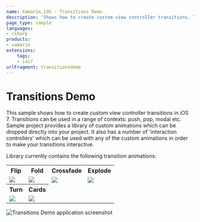 ```yaml
---
name: Xamarin.iOS - Transitions Demo
description: 'Shows how to create custom view controller transitions. Transitions can be used in a range of contexts: push, pop, modal... (iOS7)'
page_type: sample
languages:
- csharp
products:
- xamarin
extensions:
    tags:
    - ios7
urlFragment: transitionsdemo
---
```

# Transitions Demo

This sample shows how to create custom view controller transitions in iOS 7. Transitions can be used in a range of contexts: push, pop, modal etc.
Sample project provides a library of custom animations which can be dropped directly into your project. It also has a number of 'interaction controllers' which can be used with any of the custom animations in order to make your transitions interactive.

Library currently contains the following transition animations:
<table>
<tr>
<th>Flip</th>
<th>Fold</th>
<th>Crossfade</th>
<th>Explode</th>
</tr>
<tr>
<td><img src="Screenshots/flip.png"/></td>
<td><img src="Screenshots/fold.png"/></td>
<td><img src="Screenshots/crossfade.png"/></td>
<td><img src="Screenshots/explode.png"/></td>
</tr>
<tr>
<th>Turn</th>
<th>Cards</th>
</tr>
<tr>
<td><img src="Screenshots/turn.png"/></td>
<td><img src="Screenshots/cards.png"/></td>
</tr>
</table>

![Transitions Demo application screenshot](Screenshots/cards.png "Transitions Demo application screenshot")
